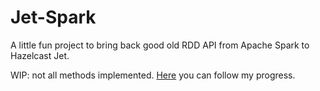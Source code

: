 # Jet-Spark
A little fun project to bring back good old RDD API from Apache Spark to Hazelcast Jet.

WIP: not all methods implemented.
[Here](https://docs.google.com/spreadsheets/d/12WqkI_lO7dMFgtEuuV66DgnG5CBZVgxJWQF8TyHanJY/edit?usp=sharing) you can follow my progress.
